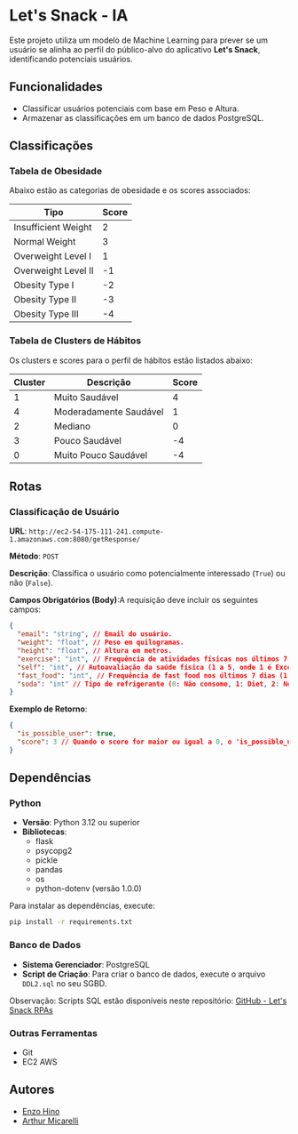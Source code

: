 # Let's Snack - IA

Este projeto utiliza um modelo de Machine Learning para prever se um usuário se alinha ao perfil do público-alvo do aplicativo **Let's Snack**, identificando potenciais usuários.

## Funcionalidades

- Classificar usuários potenciais com base em Peso e Altura.
- Armazenar as classificações em um banco de dados PostgreSQL.

## Classificações

### Tabela de Obesidade

Abaixo estão as categorias de obesidade e os scores associados:

| Tipo                | Score |
| ------------------- | ----- |
| Insufficient Weight | 2     |
| Normal Weight       | 3     |
| Overweight Level I  | 1     |
| Overweight Level II | -1    |
| Obesity Type I      | -2    |
| Obesity Type II     | -3    |
| Obesity Type III    | -4    |

### Tabela de Clusters de Hábitos

Os clusters e scores para o perfil de hábitos estão listados abaixo:

| Cluster | Descrição              | Score |
| ------- | ---------------------- | ----- |
| 1       | Muito Saudável         | 4     |
| 4       | Moderadamente Saudável | 1     |
| 2       | Mediano                | 0     |
| 3       | Pouco Saudável         | -4    |
| 0       | Muito Pouco Saudável   | -4    |

## Rotas

### Classificação de Usuário

**URL**: `http://ec2-54-175-111-241.compute-1.amazonaws.com:8080/getResponse/`

**Método**: `POST`

**Descrição**: Classifica o usuário como potencialmente interessado (`True`) ou não (`False`).

**Campos Obrigatórios (Body)**:A requisição deve incluir os seguintes campos:

```json
{
  "email": "string", // Email do usuário.
  "weight": "float", // Peso em quilogramas.
  "height": "float", // Altura em metros.
  "exercise": "int", // Frequência de atividades físicas nos últimos 7 dias (1 a 40).
  "self": "int", // Autoavaliação da saúde física (1 a 5, onde 1 é Excelente e 5 é Ruim).
  "fast_food": "int", // Frequência de fast food nos últimos 7 dias (1 a 30).
  "soda": "int" // Tipo de refrigerante (0: Não consome, 1: Diet, 2: Normal, 3: Ambos).
}
```

**Exemplo de Retorno**:

```json
{
  "is_possible_user": true,
  "score": 3 // Quando o score for maior ou igual a 0, o 'is_possible_user' é TRUE
}
```

## Dependências

### Python

- **Versão**: Python 3.12 ou superior
- **Bibliotecas**:
  - flask
  - psycopg2
  - pickle
  - pandas
  - os
  - python-dotenv (versão 1.0.0)

Para instalar as dependências, execute:

```bash
pip install -r requirements.txt
```

### Banco de Dados

- **Sistema Gerenciador**: PostgreSQL
- **Script de Criação**: Para criar o banco de dados, execute o arquivo `DDL2.sql` no seu SGBD.

Observação: Scripts SQL estão disponíveis neste repositório: [GitHub - Let's Snack RPAs](https://github.com/Let-s-Snack/RPAs/blob/main/README.md)

### Outras Ferramentas

- Git
- EC2 AWS

## Autores

- [Enzo Hino](https://www.github.com/EnzoHino)
- [Arthur Micarelli](https://github.com/ArthurMicarelli)
